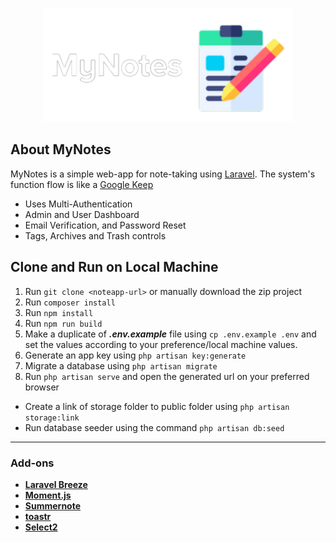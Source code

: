 <p align="center"><a href="https://laravel.com" target="_blank"><img src="https://github.com/xclvry21/MyNotes/blob/main/public/images/mynotes_logo-light.png" width="400" alt="MyNotes"></a></p>

## About MyNotes

MyNotes is a simple web-app for note-taking using [Laravel](https://laravel.com). The system's function flow is like a [Google Keep](https://www.google.com/keep/)

- Uses Multi-Authentication
- Admin and User Dashboard
- Email Verification, and Password Reset
- Tags, Archives and Trash controls

## Clone and Run on Local Machine

1. Run `git clone <noteapp-url>` or manually download the zip project
2. Run `composer install`
3. Run `npm install`
4. Run `npm run build`
5. Make a duplicate of **_.env.example_** file using `cp .env.example .env` and set the values according to your preference/local machine values.
6. Generate an app key using `php artisan key:generate`
7. Migrate a database using `php artisan migrate`
8. Run `php artisan serve` and open the generated url on your preferred browser

- Create a link of storage folder to public folder using `php artisan storage:link`
- Run database seeder using the command `php artisan db:seed`

___
### Add-ons
- **[Laravel Breeze](https://laravel.com/docs/9.x/starter-kits#laravel-breeze)**
- **[Moment.js](https://momentjs.com)**
- **[Summernote](https://summernote.org)**
- **[toastr](https://github.com/CodeSeven/toastr)**
- **[Select2](https://select2.org)**

